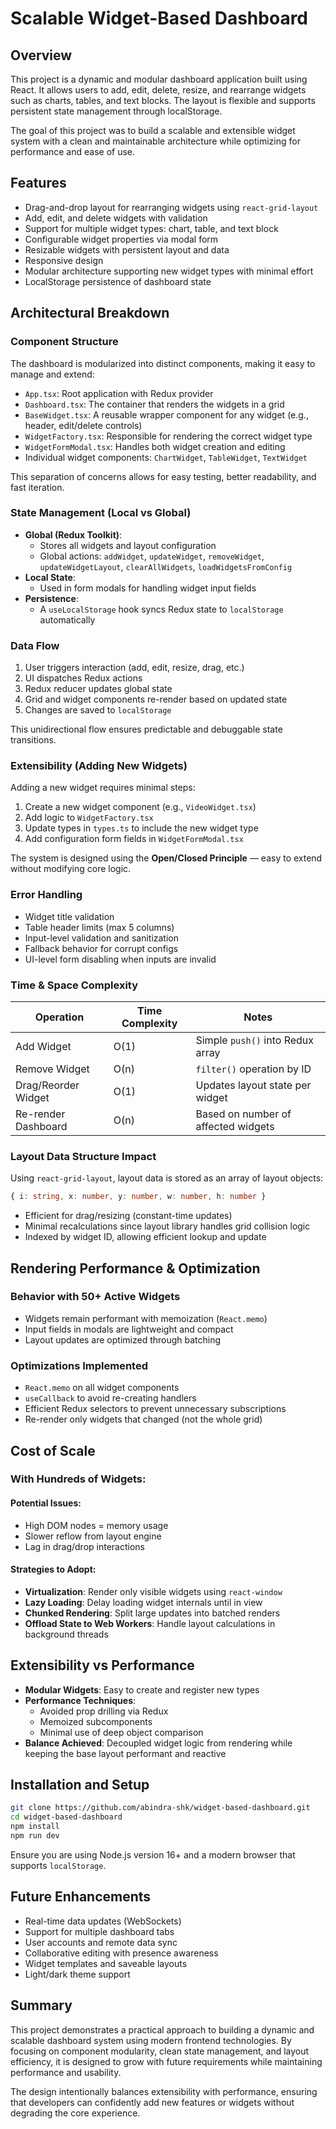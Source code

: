 # Scalable Widget-Based Dashboard

## Overview

This project is a dynamic and modular dashboard application built using React. It allows users to add, edit, delete, resize, and rearrange widgets such as charts, tables, and text blocks. The layout is flexible and supports persistent state management through localStorage.

The goal of this project was to build a scalable and extensible widget system with a clean and maintainable architecture while optimizing for performance and ease of use.

## Features

- Drag-and-drop layout for rearranging widgets using `react-grid-layout`
- Add, edit, and delete widgets with validation
- Support for multiple widget types: chart, table, and text block
- Configurable widget properties via modal form
- Resizable widgets with persistent layout and data
- Responsive design
- Modular architecture supporting new widget types with minimal effort
- LocalStorage persistence of dashboard state


## Architectural Breakdown

### Component Structure

The dashboard is modularized into distinct components, making it easy to manage and extend:

- `App.tsx`: Root application with Redux provider
- `Dashboard.tsx`: The container that renders the widgets in a grid
- `BaseWidget.tsx`: A reusable wrapper component for any widget (e.g., header, edit/delete controls)
- `WidgetFactory.tsx`: Responsible for rendering the correct widget type
- `WidgetFormModal.tsx`: Handles both widget creation and editing
- Individual widget components: `ChartWidget`, `TableWidget`, `TextWidget`

This separation of concerns allows for easy testing, better readability, and fast iteration.

### State Management (Local vs Global)

- **Global (Redux Toolkit)**:
  - Stores all widgets and layout configuration
  - Global actions: `addWidget`, `updateWidget`, `removeWidget`, `updateWidgetLayout`, `clearAllWidgets`, `loadWidgetsFromConfig`
- **Local State**:
  - Used in form modals for handling widget input fields
- **Persistence**:
  - A `useLocalStorage` hook syncs Redux state to `localStorage` automatically


### Data Flow

1. User triggers interaction (add, edit, resize, drag, etc.)
2. UI dispatches Redux actions
3. Redux reducer updates global state
4. Grid and widget components re-render based on updated state
5. Changes are saved to `localStorage`

This unidirectional flow ensures predictable and debuggable state transitions.

### Extensibility (Adding New Widgets)

Adding a new widget requires minimal steps:

1. Create a new widget component (e.g., `VideoWidget.tsx`)
2. Add logic to `WidgetFactory.tsx`
3. Update types in `types.ts` to include the new widget type
4. Add configuration form fields in `WidgetFormModal.tsx`

The system is designed using the **Open/Closed Principle** — easy to extend without modifying core logic.

### Error Handling

- Widget title validation
- Table header limits (max 5 columns)
- Input-level validation and sanitization
- Fallback behavior for corrupt configs
- UI-level form disabling when inputs are invalid

### Time & Space Complexity

| Operation           | Time Complexity | Notes                               |
| ------------------- | --------------- | ----------------------------------- |
| Add Widget          | O(1)            | Simple `push()` into Redux array    |
| Remove Widget       | O(n)            | `filter()` operation by ID          |
| Drag/Reorder Widget | O(1)            | Updates layout state per widget     |
| Re-render Dashboard | O(n)            | Based on number of affected widgets |

### Layout Data Structure Impact

Using `react-grid-layout`, layout data is stored as an array of layout objects:

```ts
{ i: string, x: number, y: number, w: number, h: number }
```

- Efficient for drag/resizing (constant-time updates)
- Minimal recalculations since layout library handles grid collision logic
- Indexed by widget ID, allowing efficient lookup and update

## Rendering Performance & Optimization

### Behavior with 50+ Active Widgets

- Widgets remain performant with memoization (`React.memo`)
- Input fields in modals are lightweight and compact
- Layout updates are optimized through batching

### Optimizations Implemented

- `React.memo` on all widget components
- `useCallback` to avoid re-creating handlers
- Efficient Redux selectors to prevent unnecessary subscriptions
- Re-render only widgets that changed (not the whole grid)

## Cost of Scale

### With Hundreds of Widgets:

#### Potential Issues:

- High DOM nodes = memory usage
- Slower reflow from layout engine
- Lag in drag/drop interactions

#### Strategies to Adopt:

- **Virtualization**: Render only visible widgets using `react-window`
- **Lazy Loading**: Delay loading widget internals until in view
- **Chunked Rendering**: Split large updates into batched renders
- **Offload State to Web Workers**: Handle layout calculations in background threads

## Extensibility vs Performance

- **Modular Widgets**: Easy to create and register new types
- **Performance Techniques**:
  - Avoided prop drilling via Redux
  - Memoized subcomponents
  - Minimal use of deep object comparison
- **Balance Achieved**: Decoupled widget logic from rendering while keeping the base layout performant and reactive

## Installation and Setup

```bash
git clone https://github.com/abindra-shk/widget-based-dashboard.git
cd widget-based-dashboard
npm install
npm run dev
```

Ensure you are using Node.js version 16+ and a modern browser that supports `localStorage`.

## Future Enhancements

- Real-time data updates (WebSockets)
- Support for multiple dashboard tabs
- User accounts and remote data sync
- Collaborative editing with presence awareness
- Widget templates and saveable layouts
- Light/dark theme support

## Summary

This project demonstrates a practical approach to building a dynamic and scalable dashboard system using modern frontend technologies. By focusing on component modularity, clean state management, and layout efficiency, it is designed to grow with future requirements while maintaining performance and usability.

The design intentionally balances extensibility with performance, ensuring that developers can confidently add new features or widgets without degrading the core experience.
